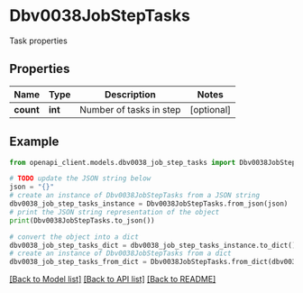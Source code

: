 # Dbv0038JobStepTasks

Task properties

## Properties

Name | Type | Description | Notes
------------ | ------------- | ------------- | -------------
**count** | **int** | Number of tasks in step | [optional] 

## Example

```python
from openapi_client.models.dbv0038_job_step_tasks import Dbv0038JobStepTasks

# TODO update the JSON string below
json = "{}"
# create an instance of Dbv0038JobStepTasks from a JSON string
dbv0038_job_step_tasks_instance = Dbv0038JobStepTasks.from_json(json)
# print the JSON string representation of the object
print(Dbv0038JobStepTasks.to_json())

# convert the object into a dict
dbv0038_job_step_tasks_dict = dbv0038_job_step_tasks_instance.to_dict()
# create an instance of Dbv0038JobStepTasks from a dict
dbv0038_job_step_tasks_from_dict = Dbv0038JobStepTasks.from_dict(dbv0038_job_step_tasks_dict)
```
[[Back to Model list]](../README.md#documentation-for-models) [[Back to API list]](../README.md#documentation-for-api-endpoints) [[Back to README]](../README.md)



